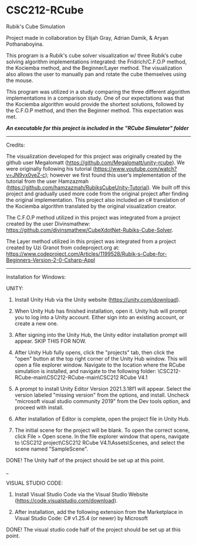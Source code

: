 # CSC212-RCube
Rubik's Cube Simulation

Project made in collaboration by Elijah Gray, Adrian Damik, & Aryan Pothanaboyina.

This program is a Rubik's cube solver visualization w/ three Rubik’s cube solving algorithm implementations integrated: the Fridrich/C.F.O.P method, the Kociemba method, and the Beginner/Layer method. The visualization also allows the user to manually pan and rotate the cube themselves using the mouse.

This program was utilized in a study comparing the three different algorithm implementations in a comparison study. One of our expectations was that the Kociemba algorithm would provide the shortest solutions, followed by the C.F.O.P method, and then the Beginner method. This expectation was met.

***An executable for this project is included in the "RCube Simulator" folder*** 


___________________________________________________________________________


Credits: 

The visualization developed for this project was originally created by the github user Megalomatt (https://github.com/Megalomatt/unity-rcube). We were originally following his tutorial (https://www.youtube.com/watch?v=JN9vx0veZ-c); however we first found this user’s implementation of the tutorial from the user Hamzazmah (https://github.com/hamzazmah/RubiksCubeUnity-Tutorial). We built off this project and gradually used more code from the original project after finding the original implementation. This project also included an c# translation of the Kociemba algorithm translated by the original visualization creator.

The C.F.O.P method utilized in this project was integrated from a project created by the user Divinsmathew: https://github.com/divinsmathew/CubeXdotNet-Rubiks-Cube-Solver.

The Layer method utilized in this project was integrated from a project created by Uzi Granot from codeproject.org at: https://www.codeproject.com/Articles/1199528/Rubik-s-Cube-for-Beginners-Version-2-0-Csharp-Appl

___________________________________________________________________________


Installation for Windows:

UNITY:
1) Install Unity Hub via the Unity website (https://unity.com/download).

2) When Unity Hub has finished installation, open it. Unity hub will prompt you to log into a Unity account. Either sign into an existing account, or create a new one.

3) After signing into the Unity Hub, the Unity editor installation prompt will appear. SKIP THIS FOR NOW. 

4) After Unity Hub fully opens, click the "projects" tab, then click the "open" button at the top right corner of the Unity Hub window. This will open a file explorer window. Navigate to the location where the RCube simulation is installed, and navigate to the following folder: 
   <your installation location>\CSC212-RCube-main\CSC212-RCube-main\CSC212 RCube V4.1

5) A prompt to install Unity Editor Version 2021.3.18f1 will appear. Select the version labeled "missing version" from the options, and install. Uncheck "microsoft visual studio community 2019" from the Dev tools option, and proceed with install.

6) After installation of Editor is complete, open the project file in Unity Hub.

7) The initial scene for the project will be blank. To open the correct scene, click File > Open scene. In the file explorer window that opens, navigate to <your installation location>\CSC212 project\CSC212 RCube V4.1\Assets\Scenes, and select the scene named "SampleScene".

DONE! The Unity half of the project should be set up at this point.

_

VISUAL STUDIO CODE:

1) Install Visual Studio Code via the Visual Studio Website (https://code.visualstudio.com/download).

2) After installation, add the following extension from the Marketplace in Visual Studio Code:
   C# v1.25.4 (or newer) by Microsoft

DONE! The visual studio code half of the project should be set up at this point.
